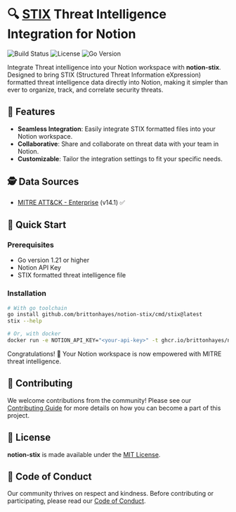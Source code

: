 # 🔍 [STIX](https://oasis-open.github.io/cti-documentation/stix/intro.html) Threat Intelligence Integration for Notion

![Build Status](https://img.shields.io/badge/build-passing-brightgreen)
![License](https://img.shields.io/badge/license-MIT-blue)
![Go Version](https://img.shields.io/badge/go-1.21-blue.svg)

Integrate Threat intelligence into your Notion workspace with **notion-stix**. Designed to bring STIX (Structured Threat Information eXpression) formatted threat intelligence data directly into Notion, making it simpler than ever to organize, track, and correlate security threats.

## 🌟 Features

- **Seamless Integration**: Easily integrate STIX formatted files into your Notion workspace.
- **Collaborative**: Share and collaborate on threat data with your team in Notion.
- **Customizable**: Tailor the integration settings to fit your specific needs.

## 🕵️ Data Sources

- [MITRE ATT&CK - Enterprise](https://attack.mitre.org/matrices/enterprise/) (v14.1) ✅

## 🚀 Quick Start

### Prerequisites

- Go version 1.21 or higher
- Notion API Key
- STIX formatted threat intelligence file

### Installation

```bash
# With go toolchain
go install github.com/brittonhayes/notion-stix/cmd/stix@latest
stix --help

# Or, with docker
docker run -e NOTION_API_KEY="<your-api-key>" -t ghcr.io/brittonhayes/notion-stix .
```

Congratulations! 🎉 Your Notion workspace is now empowered with MITRE threat intelligence.

## 🤝 Contributing

We welcome contributions from the community! Please see our [Contributing Guide](CONTRIBUTING.md) for more details on how you can become a part of this project.

## 📜 License

**notion-stix** is made available under the [MIT License](LICENSE).

## 📖 Code of Conduct

Our community thrives on respect and kindness. Before contributing or participating, please read our [Code of Conduct](CODE_OF_CONDUCT.md).